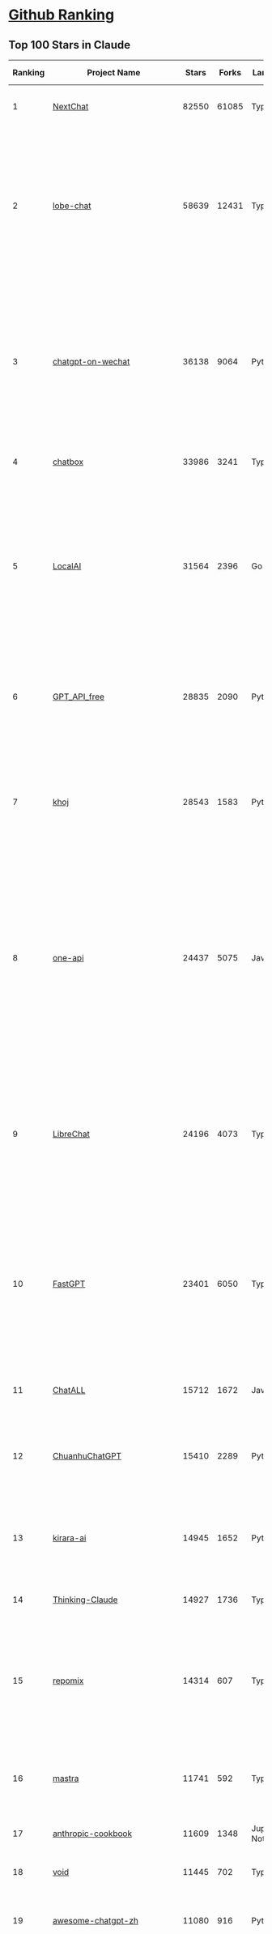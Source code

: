 [Github Ranking](../README.md)
==========

## Top 100 Stars in Claude

| Ranking | Project Name | Stars | Forks | Language | Open Issues | Description | Last Commit |
| ------- | ------------ | ----- | ----- | -------- | ----------- | ----------- | ----------- |
| 1 | [NextChat](https://github.com/ChatGPTNextWeb/NextChat) | 82550 | 61085 | TypeScript | 614 | ✨ Light and Fast AI Assistant. Support: Web \| iOS \| MacOS \| Android \|  Linux \| Windows | 2025-04-07T10:57:52Z |
| 2 | [lobe-chat](https://github.com/lobehub/lobe-chat) | 58639 | 12431 | TypeScript | 660 | 🤯 Lobe Chat - an open-source, modern-design AI chat framework. Supports Multi AI Providers( OpenAI / Claude 3 / Gemini / Ollama / DeepSeek / Qwen), Knowledge Base (file upload / knowledge management / RAG ), Multi-Modals (Plugins/Artifacts) and Thinking. One-click FREE deployment of your private ChatGPT/ Claude / DeepSeek application. | 2025-04-08T03:36:12Z |
| 3 | [chatgpt-on-wechat](https://github.com/zhayujie/chatgpt-on-wechat) | 36138 | 9064 | Python | 283 | 基于大模型搭建的聊天机器人，同时支持 微信公众号、企业微信应用、飞书、钉钉 等接入，可选择GPT3.5/GPT-4o/GPT-o1/ DeepSeek/Claude/文心一言/讯飞星火/通义千问/ Gemini/GLM-4/Claude/Kimi/LinkAI，能处理文本、语音和图片，访问操作系统和互联网，支持基于自有知识库进行定制企业智能客服。 | 2025-03-30T07:12:29Z |
| 4 | [chatbox](https://github.com/chatboxai/chatbox) | 33986 | 3241 | TypeScript | 632 | User-friendly Desktop Client App for AI Models/LLMs (GPT, Claude, Gemini, Ollama...) | 2025-03-20T15:20:56Z |
| 5 | [LocalAI](https://github.com/mudler/LocalAI) | 31564 | 2396 | Go | 420 | :robot: The free, Open Source alternative to OpenAI, Claude and others. Self-hosted and local-first. Drop-in replacement for OpenAI,  running on consumer-grade hardware. No GPU required. Runs gguf, transformers, diffusers and many more models architectures. Features: Generate Text, Audio, Video, Images, Voice Cloning, Distributed, P2P inference | 2025-04-07T21:09:47Z |
| 6 | [GPT_API_free](https://github.com/chatanywhere/GPT_API_free) | 28835 | 2090 | Python | 3 | Free ChatGPT&DeepSeek API Key，免费ChatGPT&DeepSeek API。免费接入DeepSeek API和GPT4 API，支持 gpt \| deepseek \| claude \| gemini \| grok 等排名靠前的常用大模型。 | 2025-03-17T20:29:27Z |
| 7 | [khoj](https://github.com/khoj-ai/khoj) | 28543 | 1583 | Python | 72 | Your AI second brain. Self-hostable. Get answers from the web or your docs. Build custom agents, schedule automations, do deep research. Turn any online or local LLM into your personal, autonomous AI (gpt, claude, gemini, llama, qwen, mistral). Get started - free. | 2025-04-07T14:37:34Z |
| 8 | [one-api](https://github.com/songquanpeng/one-api) | 24437 | 5075 | JavaScript | 824 | LLM API 管理 & 分发系统，支持 OpenAI、Azure、Anthropic Claude、Google Gemini、DeepSeek、字节豆包、ChatGLM、文心一言、讯飞星火、通义千问、360 智脑、腾讯混元等主流模型，统一 API 适配，可用于 key 管理与二次分发。单可执行文件，提供 Docker 镜像，一键部署，开箱即用。LLM API management & key redistribution system, unifying multiple providers under a single API. Single binary, Docker-ready, with an English UI. | 2025-02-21T11:30:22Z |
| 9 | [LibreChat](https://github.com/danny-avila/LibreChat) | 24196 | 4073 | TypeScript | 138 | Enhanced ChatGPT Clone: Features Agents, DeepSeek, Anthropic, AWS, OpenAI, Assistants API, Azure, Groq, o1, GPT-4o, Mistral, OpenRouter, Vertex AI, Gemini, Artifacts, AI model switching, message search, Code Interpreter, langchain, DALL-E-3, OpenAPI Actions, Functions, Secure Multi-User Auth, Presets, open-source for self-hosting. Active project. | 2025-04-07T23:18:10Z |
| 10 | [FastGPT](https://github.com/labring/FastGPT) | 23401 | 6050 | TypeScript | 474 | FastGPT is a knowledge-based platform built on the LLMs, offers a comprehensive suite of out-of-the-box capabilities such as data processing, RAG retrieval, and visual AI workflow orchestration, letting you easily develop and deploy complex question-answering systems without the need for extensive setup or configuration. | 2025-04-08T03:34:56Z |
| 11 | [ChatALL](https://github.com/ai-shifu/ChatALL) | 15712 | 1672 | JavaScript | 223 |  Concurrently chat with ChatGPT, Bing Chat, Bard, Alpaca, Vicuna, Claude, ChatGLM, MOSS, 讯飞星火, 文心一言 and more, discover the best answers | 2025-03-14T16:14:36Z |
| 12 | [ChuanhuChatGPT](https://github.com/GaiZhenbiao/ChuanhuChatGPT) | 15410 | 2289 | Python | 122 | GUI for ChatGPT API and many LLMs. Supports agents, file-based QA, GPT finetuning and query with web search. All with a neat UI. | 2025-03-13T09:36:38Z |
| 13 | [kirara-ai](https://github.com/lss233/kirara-ai) | 14945 | 1652 | Python | 255 | 🤖 可 DIY 的 多模态 AI 聊天机器人 \| 🚀 快速接入 微信、 QQ、Telegram、等聊天平台 \| 🦈支持DeepSeek、Grok、Claude、Ollama、Gemini、OpenAI \| 工作流系统、网页搜索、AI画图、人设调教、虚拟女仆、语音对话 \|  | 2025-04-06T19:17:25Z |
| 14 | [Thinking-Claude](https://github.com/richards199999/Thinking-Claude) | 14927 | 1736 | TypeScript | 0 | Let your Claude able to think | 2025-03-10T04:02:46Z |
| 15 | [repomix](https://github.com/yamadashy/repomix) | 14314 | 607 | TypeScript | 75 | 📦 Repomix (formerly Repopack) is a powerful tool that packs your entire repository into a single, AI-friendly file. Perfect for when you need to feed your codebase to Large Language Models (LLMs) or other AI tools like Claude, ChatGPT, DeepSeek, Perplexity, Gemini, Gemma, Llama, Grok, and more. | 2025-04-07T02:37:06Z |
| 16 | [mastra](https://github.com/mastra-ai/mastra) | 11741 | 592 | TypeScript | 71 | The TypeScript AI agent framework. ⚡ Assistants, RAG, observability. Supports any LLM: GPT-4, Claude, Gemini, Llama. | 2025-04-08T03:37:50Z |
| 17 | [anthropic-cookbook](https://github.com/anthropics/anthropic-cookbook) | 11609 | 1348 | Jupyter Notebook | 28 | A collection of notebooks/recipes showcasing some fun and effective ways of using Claude. | 2025-03-07T17:43:37Z |
| 18 | [void](https://github.com/voideditor/void) | 11445 | 702 | TypeScript | 73 | None | 2025-04-08T03:28:44Z |
| 19 | [awesome-chatgpt-zh](https://github.com/EmbraceAGI/awesome-chatgpt-zh) | 11080 | 916 | Python | 0 | ChatGPT 中文指南🔥，ChatGPT 中文调教指南，指令指南，应用开发指南，精选资源清单，更好的使用 chatGPT 让你的生产力 up up up! 🚀 | 2024-11-05T10:24:21Z |
| 20 | [claude-engineer](https://github.com/Doriandarko/claude-engineer) | 10960 | 1164 | Python | 10 | Claude Engineer is an interactive command-line interface (CLI) that leverages the power of Anthropic's Claude-3.5-Sonnet model to assist with software development tasks.This framework enables Claude to generate and manage its own tools, continuously expanding its capabilities through conversation. Available both as a CLI and a modern web interface | 2024-12-12T22:08:15Z |
| 21 | [LangBot](https://github.com/RockChinQ/LangBot) | 10318 | 753 | Python | 87 | 😎简单易用、🧩丰富生态 - 大模型原生即时通信机器人平台 \| 适配 QQ / 微信（企业微信、个人微信）/ 飞书 / 钉钉 / Discord / Telegram / Slack 等平台 \| 支持 ChatGPT、DeepSeek、Dify、Claude、Gemini、xAI Grok、Ollama、LM Studio、阿里云百炼、火山方舟、SiliconFlow、Qwen、Moonshot、ChatGLM、SillyTraven、MCP 等 LLM 的机器人 / Agent \| LLM-based instant messaging bots platform, supports Discord, Telegram, WeChat, Lark, DingTalk, QQ, Slack | 2025-04-03T13:00:04Z |
| 22 | [coai](https://github.com/coaidev/coai) | 8185 | 1097 | TypeScript | 19 | 🚀 Next Generation AI One-Stop Internationalization Solution. 🚀 下一代 AI 一站式 B/C 端解决方案，支持 OpenAI，Midjourney，Claude，讯飞星火，Stable Diffusion，DALL·E，ChatGLM，通义千问，腾讯混元，360 智脑，百川 AI，火山方舟，新必应，Gemini，Moonshot 等模型，支持对话分享，自定义预设，云端同步，模型市场，支持弹性计费和订阅计划模式，支持图片解析，支持联网搜索，支持模型缓存，丰富美观的后台管理与仪表盘数据统计。 | 2025-03-24T17:56:38Z |
| 23 | [Noi](https://github.com/lencx/Noi) | 7360 | 554 | JavaScript | 146 | 🚀 Power Your World with AI - Explore, Extend, Empower. | 2025-03-16T05:32:26Z |
| 24 | [claude-code](https://github.com/anthropics/claude-code) | 7293 | 382 | Shell | 264 | Claude Code is an agentic coding tool that lives in your terminal, understands your codebase, and helps you code faster by executing routine tasks, explaining complex code, and handling git workflows - all through natural language commands. | 2025-04-05T02:00:54Z |
| 25 | [Upsonic](https://github.com/Upsonic/Upsonic) | 7267 | 680 | Python | 28 | The most reliable AI agent framework that supports MCP. | 2025-04-07T16:44:29Z |
| 26 | [opencommit](https://github.com/di-sukharev/opencommit) | 6567 | 351 | JavaScript | 144 | GPT wrapper for git — generate commit messages with an LLM in 1 sec — works best with Claude 3.5 — supports local models too | 2025-03-17T08:40:01Z |
| 27 | [new-api](https://github.com/Calcium-Ion/new-api) | 6553 | 1296 | Go | 148 | AI模型接口管理与分发系统，支持将多种大模型转为统一格式调用，支持OpenAI、Claude等格式，可供个人或者企业内部管理与分发渠道使用，本项目基于One API二次开发。🍥 The next-generation LLM gateway and AI asset management system supports multiple languages. | 2025-04-07T14:20:55Z |
| 28 | [BlackFriday-GPTs-Prompts](https://github.com/friuns2/BlackFriday-GPTs-Prompts) | 6523 | 1014 | None | 83 | List of free GPTs that doesn't require plus subscription  | 2024-11-08T11:03:14Z |
| 29 | [aichat](https://github.com/sigoden/aichat) | 6320 | 410 | Rust | 0 | All-in-one LLM CLI tool featuring Shell Assistant, Chat-REPL, RAG, AI Tools & Agents, with access to OpenAI, Claude, Gemini, Ollama, Groq, and more. | 2025-03-28T14:14:41Z |
| 30 | [promptfoo](https://github.com/promptfoo/promptfoo) | 6107 | 505 | TypeScript | 145 | Test your prompts, agents, and RAGs. Red teaming, pentesting, and vulnerability scanning for LLMs. Compare performance of GPT, Claude, Gemini, Llama, and more. Simple declarative configs with command line and CI/CD integration. | 2025-04-08T01:47:58Z |
| 31 | [llamacoder](https://github.com/Nutlope/llamacoder) | 5850 | 1319 | TypeScript | 38 | Open source Claude Artifacts – built with Llama 3.1 405B | 2025-04-06T17:12:52Z |
| 32 | [code2prompt](https://github.com/mufeedvh/code2prompt) | 5312 | 307 | Rust | 8 | A CLI tool to convert your codebase into a single LLM prompt with source tree, prompt templating, and token counting. | 2025-04-05T21:00:19Z |
| 33 | [deep-searcher](https://github.com/zilliztech/deep-searcher) | 5297 | 504 | Python | 20 | Open Source Deep Research Alternative to Reason and Search on Private Data. Written in Python. | 2025-04-07T02:50:16Z |
| 34 | [fragments](https://github.com/e2b-dev/fragments) | 5196 | 671 | TypeScript | 9 | Open-source Next.js template for building apps that are fully generated by AI. By E2B. | 2025-04-06T17:57:17Z |
| 35 | [opencompass](https://github.com/open-compass/opencompass) | 5109 | 532 | Python | 292 | OpenCompass is an LLM evaluation platform, supporting a wide range of models (Llama3, Mistral, InternLM2,GPT-4,LLaMa2, Qwen,GLM, Claude, etc) over 100+ datasets. | 2025-04-08T02:44:48Z |
| 36 | [deepclaude](https://github.com/getAsterisk/deepclaude) | 4983 | 392 | Rust | 44 | A high-performance LLM inference API and Chat UI that integrates DeepSeek R1's CoT reasoning traces with Anthropic Claude models. | 2025-02-04T22:55:51Z |
| 37 | [GodMode](https://github.com/smol-ai/GodMode) | 4250 | 334 | TypeScript | 50 | AI Chat Browser: Fast, Full webapp access to ChatGPT / Claude / Bard / Bing / Llama2! I use this 20 times a day. | 2024-07-29T00:31:03Z |
| 38 | [maestro](https://github.com/Doriandarko/maestro) | 4226 | 656 | Python | 32 | A framework for Claude Opus to intelligently orchestrate subagents. | 2024-07-01T06:49:15Z |
| 39 | [bot-on-anything](https://github.com/zhayujie/bot-on-anything) | 4059 | 924 | Python | 262 | A large model-based chatbot builder that can quickly integrate AI models (including ChatGPT, Claude, Gemini) into various software applications (such as Telegram, Gmail, Slack, and websites). | 2025-01-03T14:13:51Z |
| 40 | [fastmcp](https://github.com/jlowin/fastmcp) | 3990 | 191 | Python | 28 | The fast, Pythonic way to build Model Context Protocol servers 🚀  | 2025-04-07T22:43:43Z |
| 41 | [obsidian-smart-connections](https://github.com/brianpetro/obsidian-smart-connections) | 3499 | 203 | JavaScript | 346 | Chat with your notes & see links to related content with AI embeddings. Use local models or 100+ via APIs like Claude, Gemini, ChatGPT & Llama 3 | 2025-04-08T01:12:43Z |
| 42 | [casibase](https://github.com/casibase/casibase) | 3463 | 406 | Go | 32 | ⚡️AI Cloud OS: Open-source enterprise-level AI knowledge base and Manus-like agent management platform with admin UI, user management and Single-Sign-On⚡️, supports ChatGPT, Claude, DeepSeek R1, Llama, Ollama, HuggingFace, etc., chat bot demo: https://ai.casibase.com, admin UI demo: https://ai-admin.casibase.com | 2025-04-06T16:27:35Z |
| 43 | [every-chatgpt-gui](https://github.com/billmei/every-chatgpt-gui) | 3339 | 240 | None | 5 | Every front-end GUI client for ChatGPT, Claude, and other LLMs | 2025-03-29T17:02:40Z |
| 44 | [codecompanion.nvim](https://github.com/olimorris/codecompanion.nvim) | 3098 | 186 | Lua | 1 | ✨ AI-powered coding, seamlessly in Neovim | 2025-04-07T21:03:06Z |
| 45 | [Awesome-ChatGPT-prompts-ZH_CN](https://github.com/L1Xu4n/Awesome-ChatGPT-prompts-ZH_CN) | 2988 | 164 | None | 12 | 如何将ChatGPT调教成一只猫娘 | 2023-07-18T15:57:44Z |
| 46 | [free-llm-api-resources](https://github.com/cheahjs/free-llm-api-resources) | 2589 | 228 | Python | 3 | A list of free LLM inference resources accessible via API. | 2025-04-07T23:09:41Z |
| 47 | [aide](https://github.com/nicepkg/aide) | 2556 | 176 | TypeScript | 31 | Conquer Any Code in VSCode: One-Click Comments, Conversions, UI-to-Code, and AI Batch Processing of Files! 在 VSCode 中征服任何代码：一键注释、转换、UI 图生成代码、AI 批量处理文件！💪 | 2025-03-08T03:13:34Z |
| 48 | [mcp-playwright](https://github.com/executeautomation/mcp-playwright) | 2532 | 195 | TypeScript | 13 | Playwright Model Context Protocol Server - Tool to automate Browsers and APIs in Claude Desktop, Cline, Cursor IDE and More 🔌 | 2025-03-30T18:51:49Z |
| 49 | [poe-api](https://github.com/ading2210/poe-api) | 2502 | 316 | Python | 39 | [UNMAINTAINED] A reverse engineered Python API wrapper for Quora's Poe, which provides free access to ChatGPT, GPT-4, and Claude. | 2023-09-18T04:56:52Z |
| 50 | [DeepClaude](https://github.com/ErlichLiu/DeepClaude) | 2451 | 484 | Python | 24 | Unleash Next-Level AI! 🚀  💻 Code Generation: DeepSeek r1 + Claude 3.7 Sonnet - Unparalleled Performance! 📝 Content Creation: DeepSeek r1 + Gemini 2.5 Pro - Superior Quality! 🔌 OpenAI-Compatible. 🌊 Streaming & Non-Streaming Support.  ✨ Experience the Future of AI – Today! Click to Try Now! ✨ | 2025-04-03T11:51:59Z |
| 51 | [claude-coder](https://github.com/kodu-ai/claude-coder) | 2366 | 127 | TypeScript | 17 | Kodu is an autonomous coding agent that lives in your IDE. It is a VSCode extension that can help you build your dream project step by step by leveraging the latest technologies in automated coding agents  | 2025-03-17T09:31:18Z |
| 52 | [awesome-claude-prompts](https://github.com/langgptai/awesome-claude-prompts) | 2252 | 214 | None | 0 | This repo includes Claude prompt curation to use Claude better. | 2025-03-01T00:29:09Z |
| 53 | [griptape](https://github.com/griptape-ai/griptape) | 2242 | 189 | Python | 59 | Modular Python framework for AI agents and workflows with chain-of-thought reasoning, tools, and memory.  | 2025-04-07T21:40:38Z |
| 54 | [firecrawl-mcp-server](https://github.com/mendableai/firecrawl-mcp-server) | 2233 | 197 | JavaScript | 13 | Official Firecrawl MCP Server - Adds powerful web scraping to Cursor, Claude and any other LLM clients. | 2025-04-03T16:17:25Z |
| 55 | [VLMEvalKit](https://github.com/open-compass/VLMEvalKit) | 2158 | 317 | Python | 77 | Open-source evaluation toolkit of large multi-modality models (LMMs), support 220+ LMMs, 80+ benchmarks | 2025-04-07T09:09:10Z |
| 56 | [elia](https://github.com/darrenburns/elia) | 2101 | 131 | Python | 12 | A snappy, keyboard-centric terminal user interface for interacting with large language models. Chat with ChatGPT, Claude, Llama 3, Phi 3, Mistral, Gemma and more. | 2024-10-10T19:12:52Z |
| 57 | [ruby_llm](https://github.com/crmne/ruby_llm) | 1922 | 76 | Ruby | 29 | A delightful Ruby way to work with AI. No configuration madness, no complex callbacks, no handler hell – just beautiful, expressive Ruby code. | 2025-04-05T14:17:04Z |
| 58 | [dialoqbase](https://github.com/n4ze3m/dialoqbase) | 1746 | 275 | TypeScript | 39 | Create chatbots with ease | 2024-10-15T14:24:20Z |
| 59 | [tokencost](https://github.com/AgentOps-AI/tokencost) | 1626 | 72 | Python | 13 | Easy token price estimates for 400+ LLMs. TokenOps. | 2025-04-02T18:43:02Z |
| 60 | [Thinking_in_Java_MindMapping](https://github.com/LjyYano/Thinking_in_Java_MindMapping) | 1601 | 461 | None | 0 | 编程笔记、观影指南、读书笔记、生活感悟、Switch 游戏 | 2025-01-27T03:29:42Z |
| 61 | [DesktopCommanderMCP](https://github.com/wonderwhy-er/DesktopCommanderMCP) | 1556 | 162 | TypeScript | 13 | This is MCP server for Claude that gives it terminal control, file system search and diff file editing capabilities | 2025-04-07T19:54:21Z |
| 62 | [papersgpt-for-zotero](https://github.com/papersgpt/papersgpt-for-zotero) | 1473 | 48 | JavaScript | 39 | Zotero chat PDF with AI, DeepSeek, GPT 4.5, ChatGPT, Claude, Gemini, Llama 4 | 2025-04-06T04:05:15Z |
| 63 | [GalTransl](https://github.com/GalTransl/GalTransl) | 1469 | 96 | Python | 27 | 支持GPT-4/Claude/Deepseek/Sakura等大语言模型的Galgame自动化翻译解决方案  Automated translation solution for visual novels supporting GPT-4/Claude/Deepseek/Sakura | 2025-04-06T08:36:21Z |
| 64 | [AIChatWeb](https://github.com/Nanjiren01/AIChatWeb) | 1431 | 398 | TypeScript | 20 | 在ChatGPT-Next-Web的基础上，增加注册登录，额度限制，邀请，敏感词，支付，基于docker一键部署。提供后台管理系统，可配置标题、欢迎词、额度不足提醒、公告 | 2024-07-19T07:23:42Z |
| 65 | [unity-mcp](https://github.com/justinpbarnett/unity-mcp) | 1377 | 191 | C# | 23 | A Unity MCP server that allows MCP clients like Claude Desktop or Cursor to perform Unity Editor actions. | 2025-04-01T01:20:59Z |
| 66 | [ax](https://github.com/ax-llm/ax) | 1374 | 104 | TypeScript | 11 | The "official" unofficial DSPy framework. Build LLM powered agents and other workflows, based on the Stanford DSP paper. | 2025-04-07T20:50:57Z |
| 67 | [Agently](https://github.com/AgentEra/Agently) | 1294 | 146 | Python | 27 | [GenAI Application Development Framework]  🚀 Build GenAI application quick and easy 💬 Easy to interact with GenAI agent in code using structure data and chained-calls syntax 🧩 Use Agently Workflow to manage complex GenAI working logic 🔀 Switch to any model without rewrite application code | 2025-04-06T08:39:33Z |
| 68 | [claude-to-chatgpt](https://github.com/jtsang4/claude-to-chatgpt) | 1288 | 151 | Python | 10 | This project converts the API of Anthropic's Claude model to the OpenAI Chat API format. | 2024-08-18T08:35:25Z |
| 69 | [PandoraHelper](https://github.com/nianhua99/PandoraHelper) | 1268 | 173 | TypeScript | 6 | 使用 PandoraHelper 轻松和你的小伙伴共享 ChatGPT Plus/Claude Pro 服务！ | 2025-02-24T09:10:11Z |
| 70 | [modelfusion](https://github.com/vercel/modelfusion) | 1247 | 88 | TypeScript | 33 | The TypeScript library for building AI applications. | 2024-07-19T15:17:19Z |
| 71 | [ChatChat](https://github.com/okisdev/ChatChat) | 1246 | 216 | TypeScript | 3 | Chat Chat, your own unified chat and search to AI platform, with a simple and easy to use interface. | 2025-04-07T23:09:08Z |
| 72 | [spacy-llm](https://github.com/explosion/spacy-llm) | 1224 | 94 | Python | 37 | 🦙 Integrating LLMs into structured NLP pipelines | 2025-01-08T22:26:19Z |
| 73 | [claude-task-master](https://github.com/eyaltoledano/claude-task-master) | 1223 | 131 | JavaScript | 39 | An AI-powered task-management system you can drop into Cursor. | 2025-04-03T22:01:49Z |
| 74 | [aws-genai-llm-chatbot](https://github.com/aws-samples/aws-genai-llm-chatbot) | 1218 | 370 | TypeScript | 23 | A modular and comprehensive solution to deploy a Multi-LLM and Multi-RAG powered chatbot (Amazon Bedrock, Anthropic, HuggingFace, OpenAI, Meta, AI21, Cohere, Mistral) using AWS CDK on AWS | 2025-04-04T14:49:52Z |
| 75 | [prism](https://github.com/prism-php/prism) | 1214 | 95 | PHP | 19 | A unified interface for working with LLMs in Laravel | 2025-04-07T12:03:57Z |
| 76 | [sage](https://github.com/Storia-AI/sage) | 1205 | 106 | Python | 23 | Chat with any codebase in under two minutes \| Fully local or via third-party APIs | 2024-11-11T04:49:34Z |
| 77 | [claude-prompt-generator](https://github.com/aws-samples/claude-prompt-generator) | 1204 | 111 | Python | 1 | None | 2024-10-10T21:34:35Z |
| 78 | [AISuperDomain](https://github.com/win4r/AISuperDomain) | 1198 | 216 | C# | 34 | Aila(AI超元域): The premier AI integration tool for Windows, macOS, and Android. Ask once, get answers from 10+ AIs like ChatGPT, Gemini, Claude3, Copilot, Poe, perplexity and more. Features customizable AI and prompts. | 2025-03-29T13:30:57Z |
| 79 | [gp.nvim](https://github.com/Robitx/gp.nvim) | 1115 | 94 | Lua | 42 | Gp.nvim (GPT prompt) Neovim AI plugin: ChatGPT sessions & Instructable text/code operations & Speech to text [OpenAI, Ollama, Anthropic, ..] | 2024-09-23T12:32:50Z |
| 80 | [LLM-Prompt-Library](https://github.com/abilzerian/LLM-Prompt-Library) | 1087 | 115 | Python | 0 | My personal prompt library for various LLMs + scripts & tools. Suitable for models from Deepseek, OpenAI, Claude, Meta, Mistral, Google, Grok, and others. | 2025-03-18T17:04:23Z |
| 81 | [bedrock-claude-chat](https://github.com/aws-samples/bedrock-claude-chat) | 1082 | 405 | TypeScript | 118 | AWS-native chatbot using Bedrock | 2025-04-08T03:30:47Z |
| 82 | [poe-api-wrapper](https://github.com/snowby666/poe-api-wrapper) | 1074 | 140 | Python | 27 | 👾 A Python API wrapper for Poe.com. With this, you will have free access to GPT-4, Claude, Llama, Gemini, Mistral and more! 🚀 | 2025-03-07T20:07:31Z |
| 83 | [APIPark](https://github.com/APIParkLab/APIPark) | 1044 | 148 | TypeScript | 70 | 🦄云原生、超高性能 AI&API网关，LLM API 管理、分发系统、开放平台，支持所有AI API，不限于OpenAI、Azure、Anthropic Claude、Google Gemini、DeepSeek、字节豆包、ChatGLM、文心一言、讯飞星火、通义千问、360 智脑、腾讯混元等主流模型，统一 API 请求和返回，API申请与审批，调用统计、负载均衡、多模型灾备。一键部署，开箱即用。Cloud native, ultra-high performance AI&API gateway, LLM API management, distribution system, open platform, supporting all AI APIs. | 2025-03-27T09:36:57Z |
| 84 | [codemcp](https://github.com/ezyang/codemcp) | 1025 | 79 | Python | 24 | Coding assistant MCP for Claude Desktop | 2025-04-07T22:59:59Z |
| 85 | [chatgpt-shell](https://github.com/xenodium/chatgpt-shell) | 1016 | 93 | Emacs Lisp | 41 | A multi-llm Emacs shell (ChatGPT, Claude, DeepSeek, Gemini, Kagi, Ollama, Perplexity) + editing integrations | 2025-04-02T16:34:28Z |
| 86 | [langchat](https://github.com/TyCoding/langchat) | 1013 | 204 | Java | 7 | LangChat: Java LLMs/AI Project, Supports Multi AI Providers( Gitee AI/ 智谱清言 / 阿里通义 / 百度千帆 / DeepSeek / 抖音豆包 / 零一万物 / 讯飞星火 / OpenAI / Gemini / Ollama / Azure / Claude 等大模型), Java生态下AI大模型产品解决方案，快速构建企业级AI知识库、AI机器人应用 | 2025-04-03T08:57:02Z |
| 87 | [open-computer-use](https://github.com/e2b-dev/open-computer-use) | 1006 | 132 | Python | 7 | AI computer use powered by open source LLMs and E2B Desktop Sandbox | 2025-03-13T07:46:24Z |
| 88 | [ChatGPT-Telegram-Bot](https://github.com/yym68686/ChatGPT-Telegram-Bot) | 985 | 314 | Python | 9 | TeleChat: 🤖️ an AI chat Telegram bot can Web Search Powered by GPT-3.5/4/4 Turbo/4o, DALL·E 3, Groq, Gemini 1.5 Pro/Flash and the official Claude2.1/3/3.5 API using Python on Zeabur, fly.io and Replit. | 2025-04-06T19:02:58Z |
| 89 | [RisuAI](https://github.com/kwaroran/RisuAI) | 964 | 165 | TypeScript | 64 | Make your own story. User-friendly software for LLM roleplaying | 2025-04-02T12:24:41Z |
| 90 | [py-gpt](https://github.com/szczyglis-dev/py-gpt) | 954 | 183 | Python | 20 | Desktop AI Assistant powered by o1, o3, GPT-4, GPT-4 Vision, Gemini, Claude, Llama 3, DeepSeek, Bielik, DALL-E,  chat, vision, voice control, image generation and analysis, agents, command execution, file upload/download, speech synthesis and recognition, access to Web, memory, presets, assistants, plugins, and more. Linux, Windows, Mac | 2025-03-06T02:28:15Z |
| 91 | [GenAI_LLM_timeline](https://github.com/hollobit/GenAI_LLM_timeline) | 953 | 58 | None | 4 | ChatGPT, GenerativeAI and LLMs Timeline | 2024-05-19T23:57:02Z |
| 92 | [generative-ai-use-cases](https://github.com/aws-samples/generative-ai-use-cases) | 912 | 217 | TypeScript | 42 | Application implementation with business use cases for safely utilizing generative AI in business operations | 2025-04-08T03:28:29Z |
| 93 | [AIaW](https://github.com/NitroRCr/AIaW) | 879 | 72 | Vue | 11 | AI as Workspace - A better AI (LLM) client. Full-featured, lightweight. Support multiple workspaces, plugin system, cross-platform, local first + real-time cloud sync, Artifacts, MCP \| 更好的 AI 客户端 | 2025-04-03T05:52:31Z |
| 94 | [HiveChat](https://github.com/HiveNexus/HiveChat) | 867 | 143 | TypeScript | 15 | An AI chat bot for small and medium-sized teams, supporting models such as Deepseek, Open AI, Claude, and Gemini. 专为中小团队设计的 AI 聊天应用，支持 Deepseek、Open AI、Claude、Gemini 等模型。 | 2025-04-06T15:03:56Z |
| 95 | [raycast-g4f](https://github.com/XInTheDark/raycast-g4f) | 826 | 58 | JavaScript | 9 | Raycast extension to use GPT, Claude, Llama, and more... all for FREE! + Full support for custom APIs. | 2025-04-06T04:47:33Z |
| 96 | [chatgpt-adapter](https://github.com/bincooo/chatgpt-adapter) | 821 | 183 | Go | 19 | 集成了openai-api、coze、deepseek、cursor、windsurf、qodo、blackbox、you、grok、bing  绘画 多款AI的聊天逆向接口适配到 OpenAI API 标准接口服务端。 | 2025-03-31T15:18:40Z |
| 97 | [Claude-API](https://github.com/KoushikNavuluri/Claude-API) | 815 | 134 | Python | 21 | This project provides an unofficial API for Claude AI, allowing users to access and interact with Claude AI . | 2024-08-17T12:46:18Z |
| 98 | [IncarnaMind](https://github.com/junruxiong/IncarnaMind) | 791 | 53 | Python | 8 | Connect and chat with your multiple documents (pdf and txt) through GPT 3.5, GPT-4 Turbo, Claude and Local Open-Source LLMs | 2025-02-07T00:23:08Z |
| 99 | [mac_computer_use](https://github.com/deedy/mac_computer_use) | 781 | 128 | Python | 10 | A fork of Anthropic Computer Use that you can run on Mac computers to give Claude and other AI models autonomous access to your computer. | 2024-12-16T05:21:06Z |
| 100 | [promptmap](https://github.com/utkusen/promptmap) | 766 | 79 | Python | 0 | a prompt injection scanner for custom LLM applications | 2025-03-08T12:01:47Z |

